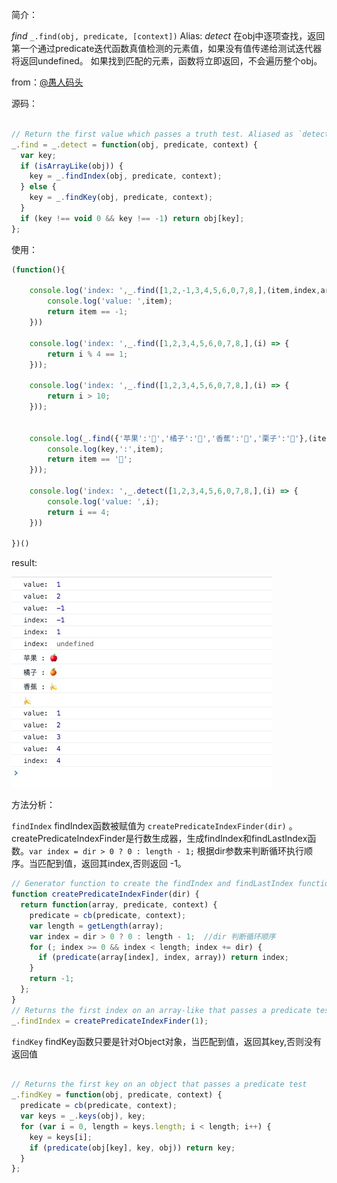 简介：

*find* `_.find(obj, predicate, [context])` Alias: *detect*
在obj中逐项查找，返回第一个通过predicate迭代函数真值检测的元素值，如果没有值传递给测试迭代器将返回undefined。 如果找到匹配的元素，函数将立即返回，不会遍历整个obj。

from：[@愚人码头](http://www.css88.com/doc/underscore1.8.2/#find)

源码：

```js

// Return the first value which passes a truth test. Aliased as `detect`.
_.find = _.detect = function(obj, predicate, context) {
  var key;
  if (isArrayLike(obj)) {
    key = _.findIndex(obj, predicate, context);
  } else {
    key = _.findKey(obj, predicate, context);
  }
  if (key !== void 0 && key !== -1) return obj[key];
};

```

使用：

```js
(function(){

    console.log('index: ',_.find([1,2,-1,3,4,5,6,0,7,8,],(item,index,arr) => {
        console.log('value: ',item);
        return item == -1;
    }))

    console.log('index: ',_.find([1,2,3,4,5,6,0,7,8,],(i) => {
        return i % 4 == 1;
    }));

    console.log('index: ',_.find([1,2,3,4,5,6,0,7,8,],(i) => {
        return i > 10;
    }));


    console.log(_.find({'苹果':'🍎','橘子':'🍊','香蕉':'🍌','栗子':'🌰'},(item,key,obj) => {  //
        console.log(key,':',item);
        return item == '🍌';
    }));

    console.log('index: ',_.detect([1,2,3,4,5,6,0,7,8,],(i) => {
        console.log('value: ',i);
        return i == 4;
    }))

})()

```

result:

![each](./find.png)

方法分析：

`findIndex` findIndex函数被赋值为 `createPredicateIndexFinder(dir)` 。createPredicateIndexFinder是行数生成器，生成findIndex和findLastIndex函数。`var index = dir > 0 ? 0 : length - 1;` 根据dir参数来判断循环执行顺序。当匹配到值，返回其index,否则返回 -1。

```js
// Generator function to create the findIndex and findLastIndex functions
function createPredicateIndexFinder(dir) {
  return function(array, predicate, context) {
    predicate = cb(predicate, context);
    var length = getLength(array);
    var index = dir > 0 ? 0 : length - 1;  //dir 判断循环顺序
    for (; index >= 0 && index < length; index += dir) {
      if (predicate(array[index], index, array)) return index;
    }
    return -1;
  };
}
// Returns the first index on an array-like that passes a predicate test
_.findIndex = createPredicateIndexFinder(1);

```

`findKey` findKey函数只要是针对Object对象，当匹配到值，返回其key,否则没有返回值

```js

// Returns the first key on an object that passes a predicate test
_.findKey = function(obj, predicate, context) {
  predicate = cb(predicate, context);
  var keys = _.keys(obj), key;
  for (var i = 0, length = keys.length; i < length; i++) {
    key = keys[i];
    if (predicate(obj[key], key, obj)) return key;
  }
};

```
